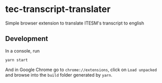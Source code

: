 # tec-transcript-translater

Simple browser extension to translate ITESM's transcript to english

## Development

In a console, run

```sh
yarn start
```

And in Google Chrome go to `chrome://extensions`, click on `Load unpacked` and browse into the `build` folder generated by `yarn`.
